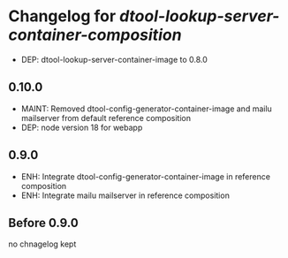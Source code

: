 # Changelog for *dtool-lookup-server-container-composition*

- DEP: dtool-lookup-server-container-image to 0.8.0

## 0.10.0

- MAINT: Removed dtool-config-generator-container-image and mailu mailserver from default reference composition
- DEP: node version 18 for webapp

## 0.9.0

- ENH: Integrate dtool-config-generator-container-image in reference composition
- ENH: Integrate mailu mailserver in reference composition

## Before 0.9.0

no chnagelog kept
